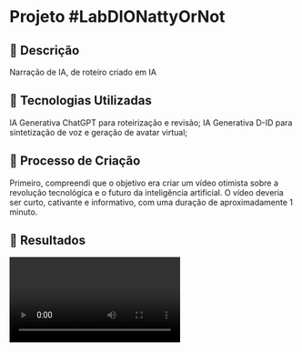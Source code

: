 # Projeto #LabDIONattyOrNot

## 📒 Descrição
Narração de IA, de roteiro criado em IA

## 🤖 Tecnologias Utilizadas
IA Generativa ChatGPT para roteirização e revisão;
IA Generativa D-ID para sintetização de voz e geração de avatar virtual;

## 🧐 Processo de Criação
Primeiro, compreendi que o objetivo era criar um vídeo otimista sobre a revolução tecnológica e o futuro da inteligência artificial. O vídeo deveria ser curto, cativante e informativo, com uma duração de aproximadamente 1 minuto.

## 🚀 Resultados
<video>

